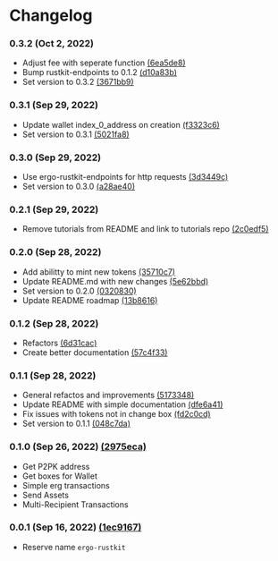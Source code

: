 # Changelog

### 0.3.2 (Oct 2, 2022)

- Adjust fee with seperate function [(6ea5de8)](https://github.com/rust-ergo/rustkit/commit/6ea5de8b0a05c47db0cf9ad6e4a47d2bb664235e)
- Bump rustkit-endpoints to 0.1.2 [(d10a83b)](https://github.com/rust-ergo/rustkit/commit/d10a83b14b981e6d9239f8c4d3356afcdfeb5dde)
- Set version to 0.3.2 [(3671bb9)](https://github.com/rust-ergo/rustkit/commit/3671bb91cbd34f92273177ab7438595cfe09deb4)

### 0.3.1 (Sep 29, 2022)

- Update wallet index_0_address on creation [(f3323c6)](https://github.com/rust-ergo/rustkit/commit/f3323c68caa8b2b4df89158f1977650e40ae3808)
- Set version to 0.3.1 [(5021fa8)](https://github.com/rust-ergo/rustkit/commit/5021fa8d07db3a1be4e6dc0ccafd3488bd2af89e)

### 0.3.0 (Sep 29, 2022)

- Use ergo-rustkit-endpoints for http requests [(3d3449c)](https://github.com/rust-ergo/rustkit/commit/3d3449c8561deabdf206f4410e66ac126e1d9a6b)
- Set version to 0.3.0 [(a28ae40)](https://github.com/rust-ergo/rustkit/commit/a28ae40315ab1432bf02e852abfb9d6ba060622b)

### 0.2.1 (Sep 29, 2022)

- Remove tutorials from README and link to tutorials repo [(2c0edf5)](https://github.com/rust-ergo/rustkit/commit/2c0edf508d81258c742626c102d7d5189f144563)

### 0.2.0 (Sep 28, 2022)

- Add abilitty to mint new tokens [(35710c7)](https://github.com/rust-ergo/rustkit/commit/35710c76ee2bcccfabd3c8e81458e3277cd56ad1)
- Update README.md with new changes [(5e62bbd)](https://github.com/rust-ergo/rustkit/commit/5e62bbd48786c3dafd58a3dd689e49918f74cf48)
- Set version to 0.2.0 [(0320830)](https://github.com/rust-ergo/rustkit/commit/0320830d60ec5f12181cce0eac69390a42c2575c)
- Update README roadmap [(13b8616)](https://github.com/rust-ergo/rustkit/commit/13b86167240171c7b461c117881cd3c3870863d0)

### 0.1.2 (Sep 28, 2022)

- Refactors [(6d31cac)](https://github.com/rust-ergo/rustkit/commit/6d31cace6053733fe1c62ba33e363ae5c725dfee)
- Create better documentation [(57c4f33)](https://github.com/rust-ergo/rustkit/commit/57c4f331ca35de340be13f39b2bbc15c78a32c15)

### 0.1.1 (Sep 28, 2022)

- General refactos and improvements [(5173348)](https://github.com/rust-ergo/rustkit/commit/51733486d4daa0e44a95eb7ced908270052a9263)
- Update README with simple documentation [(dfe6a41)](https://github.com/rust-ergo/rustkit/commit/dfe6a4107f9cf80a1a0c0a588357ffcd42990ccb)
- Fix issues with tokens not in change box [(fd2c0cd)](https://github.com/rust-ergo/rustkit/commit/fd2c0cde76de0e8af382a601b59eec1b37caf65d)
- Set version to 0.1.1 [(048c7da)](https://github.com/rust-ergo/rustkit/commit/048c7daeb552d20e995ec2cf6105dbd1d1110ee9)

### 0.1.0 (Sep 26, 2022) [(2975eca)](https://github.com/rust-ergo/rustkit/commit/2975eca065398197b4f669519d356cd6ffd360c9)

- Get P2PK address
- Get boxes for Wallet
- Simple erg transactions
- Send Assets
- Multi-Recipient Transactions

### 0.0.1 (Sep 16, 2022) [(1ec9167)](https://github.com/rust-ergo/rustkit/commit/1ec9167ffe431eb7cc7bda4d3e0c103fd4b2d636)

- Reserve name `ergo-rustkit`